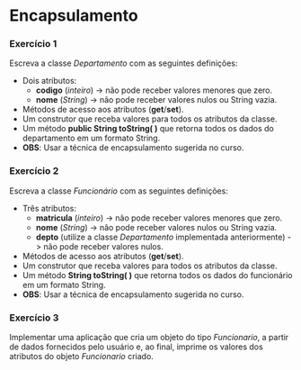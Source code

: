 # Encapsulamento

### **Exercício 1**

Escreva a classe *Departamento* com as seguintes definições:

- Dois atributos:
    - **codigo** (*inteiro*) -> não pode receber valores menores que zero.
    - **nome** (*String*) -> não pode receber valores nulos ou String vazia.
- Métodos de acesso aos atributos (**get**/**set**).
- Um construtor que receba valores para todos os atributos da classe.
- Um método **public String toString( )** que retorna todos os dados do departamento em um formato String.
- **OBS**: Usar a técnica de encapsulamento sugerida no curso.

### **Exercício 2**

Escreva a classe *Funcionário* com as seguintes definições:

- Três atributos:
    - **matricula** (*inteiro*) -> não pode receber valores menores que zero.
    - **nome** (*String*) -> não pode receber valores nulos ou String vazia.
    - **depto** (utilize a classe *Departamento* implementada anteriormente) -> não pode receber valores nulos.
- Métodos de acesso aos atributos (**get**/**set**).
- Um construtor que receba valores para todos os atributos da classe.
- Um método **String toString( )** que retorna todos os dados do funcionário em um formato String.
- **OBS**: Usar a técnica de encapsulamento sugerida no curso.

### **Exercício 3**

Implementar uma aplicação que cria um objeto do tipo *Funcionario*, a partir de dados fornecidos pelo usuário e, ao final, imprime os valores dos atributos do objeto *Funcionario* criado.
